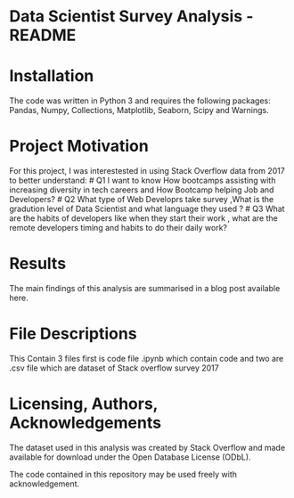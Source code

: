 # Data Scientist Survey Analysis - README
# Installation
  The code was written in Python 3 and requires the following packages: Pandas, Numpy, Collections, Matplotlib, Seaborn, Scipy and  Warnings.

# Project Motivation
  For this project, I was interestested in using Stack Overflow data from 2017 to better understand:
    # Q1 I want to know How bootcamps assisting with increasing diversity in tech careers and How Bootcamp helping Job and Developers?
    # Q2 What type of Web Developrs take survey ,What is the gradution level of Data Scientist and what language they used ?
    # Q3 What are the habits of developers like when they start their work , what are the remote developers timing and habits to do their    daily work? 
# Results
  The main findings of this analysis are summarised in a blog post available here.

# File Descriptions
  This Contain 3 files first is code file .ipynb which contain code and two are .csv file which are dataset of Stack overflow  survey 2017
# Licensing, Authors, Acknowledgements
  The dataset used in this analysis was created by Stack Overflow and made available for download under the Open Database License (ODbL).

  The code contained in this repository may be used freely with acknowledgement.
